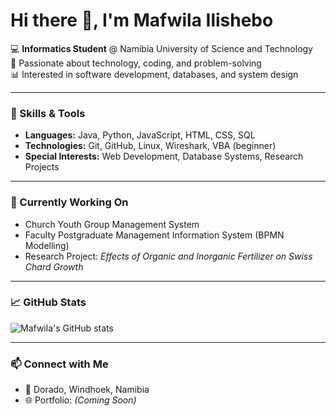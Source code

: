 # Hi there 👋, I'm Mafwila Ilishebo  

💻 **Informatics Student** @ Namibia University of Science and Technology  
🚀 Passionate about technology, coding, and problem-solving  
📊 Interested in software development, databases, and system design  

---

### 🔧 Skills & Tools
- **Languages:** Java, Python, JavaScript, HTML, CSS, SQL  
- **Technologies:** Git, GitHub, Linux, Wireshark, VBA (beginner)  
- **Special Interests:** Web Development, Database Systems, Research Projects  

---

### 🌱 Currently Working On
- Church Youth Group Management System  
- Faculty Postgraduate Management Information System (BPMN Modelling)  
- Research Project: *Effects of Organic and Inorganic Fertilizer on Swiss Chard Growth*  

---

### 📈 GitHub Stats
![Mafwila's GitHub stats](https://github-readme-stats.vercel.app/api?username=Phill210&show_icons=true&theme=tokyonight)

---

### 📫 Connect with Me
- 📍 Dorado, Windhoek, Namibia   
- 🌐 Portfolio: *(Coming Soon)*  
